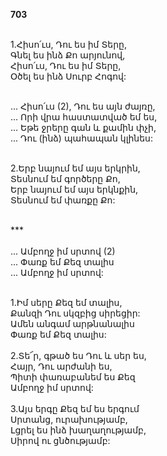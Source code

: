 **703**

\
1.Հիսո՛ւս, Դու ես իմ Տերը,\
Գնել ես ինձ Քո արյունով,\
Հիսո՛ւս, Դու ես իմ Տերը,\
Օծել ես ինձ Սուրբ Հոգով:

\
 ... Հիսո՛ւս (2), Դու ես այն ժայռը,\
 ... Որի վրա հաստատված եմ ես,\
 ... Եթե ջրերը գան և քամին փչի,\
 ... Դու (ինձ) պահապան կլինես:

\
2.Երբ նայում եմ այս երկրին,\
Տեսնում եմ գործերը Քո,\
Երբ նայում եմ այս երկնքին,\
Տեսնում եմ փառքը Քո:

\
\*\*\*\
\
 ... Ամբողջ իմ սրտով (2)\
 ... Փառք եմ Քեզ տալիս\
 ... Ամբողջ իմ սրտով:

\
1.Իմ սերը Քեզ եմ տալիս,\
Քանզի Դու սկզբից սիրեցիր:\
Ամեն անգամ արթնանալիս\
Փառք եմ Քեզ տալիս:\
\
2.Տե՜ր, գթած ես Դու և սեր ես,\
Հայր, Դու արժանի ես,\
Պիտի փառաբանեմ ես Քեզ\
Ամբողջ իմ սրտով:\
\
3.Այս երգը Քեզ եմ ես երգում\
Սրտանց, ուրախությամբ,\
Լցրել ես ինձ խաղաղությամբ,\
Սիրով ու ցնծությամբ:
